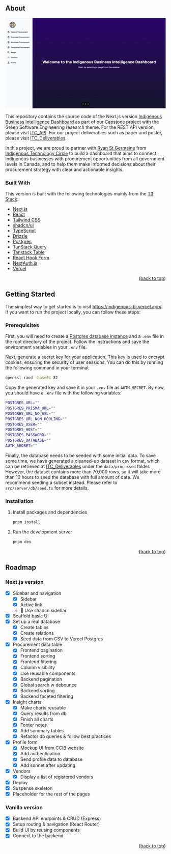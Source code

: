 <a id="readme-top"></a>

<!-- ABOUT -->
## About

[![Product Screen Shot][product-screenshot]](https://indigenous-bi.vercel.app/)

This repository contains the source code of the Next.js version [Indigenous Business Intelligence Dashboard](https://indigenous-bi.vercel.app/) as part of our Capstone project with the Green Software Engineering research theme. For the REST API version, please visit [ITC_API](https://github.com/jokerinpoker/ITC_API). For our project deliverables such as paper and poster, please visit [ITC_Deliverables](https://github.com/jokerinpoker/Indigenous-Tech-Circle).

In this project, we are proud to partner with [Ryan St Germaine](https://www.linkedin.com/in/ryanstgermaine/) from [Indigenous Technology Circle](https://www.jointechcircle.com/) to build a dashboard that aims to connect Indigenous businesses with procurement opportunities from all government levels in Canada, and to help them make informed decisions about their procurement strategy with clear and actionable insights.

### Built With

This version is built with the following technologies mainly from the [T3 Stack](https://create.t3.gg):

* [Next.js](https://nextjs.org/)
* [React](https://reactjs.org/)
* [Tailwind CSS](https://tailwindcss.com/)
* [shadcn/ui](https://ui.shadcn.com/)
* [TypeScript](https://www.typescriptlang.org/)
* [Drizzle](https://orm.drizzle.team)
* [Postgres](https://www.postgresql.org/)
* [TanStack Query](https://tanstack.com/query/latest)
* [Tanstack Table](https://tanstack.com/table/latest)
* [React Hook Form](https://react-hook-form.com/)
* [NextAuth.js](https://next-auth.js.org/)
* [Vercel](https://vercel.com/)

<p align="right">(<a href="#readme-top">back to top</a>)</p>

<!-- GETTING STARTED -->
## Getting Started

The simplest way to get started is to visit https://indigenous-bi.vercel.app/. If you want to run the project locally, you can follow these steps:

### Prerequisites

First, you will need to create a [Postgres database instance](https://vercel.com/marketplace/neon) and a `.env` file in the root directory of the project. Follow the instructions and save the environment variables in your `.env` file.

Next, generate a secret key for your application. This key is used to encrypt cookies, ensuring the security of user sessions. You can do this by running the following command in your terminal:

```sh
openssl rand -base64 32
```

Copy the generated key and save it in your `.env` file as `AUTH_SECRET`. By now, you should have a `.env` file with the following variables:
  ```sh
  POSTGRES_URL=""
  POSTGRES_PRISMA_URL=""
  POSTGRES_URL_NO_SSL=""
  POSTGRES_URL_NON_POOLING=""
  POSTGRES_USER=""
  POSTGRES_HOST=""
  POSTGRES_PASSWORD=""
  POSTGRES_DATABASE=""
  AUTH_SECRET=""
  ```

Finally, the database needs to be seeded with some initial data. To save some time, we have generated a cleaned-up dataset in csv format, which can be retrieved at [ITC_Deliverables](https://github.com/jokerinpoker/Indigenous-Tech-Circle) under the `data/processed` folder. However, the dataset contains more than 70,000 rows, so it will take more than 10 hours to seed the database with full amount of data. We recommend seeding a subset instead. Please refer to `src/server/db/seed.ts` for more details.

### Installation

1. Install packages and dependencies
   ```sh
   pnpm install
   ```
2. Run the development server
   ```sh
   pnpm dev
   ```

<p align="right">(<a href="#readme-top">back to top</a>)</p>

<!-- USAGE EXAMPLES -->
<!-- ## Usage

Use this space to show useful examples of how a project can be used. Additional screenshots, code examples and demos work well in this space. You may also link to more resources.

_For more examples, please refer to the [Documentation](https://example.com)_

<p align="right">(<a href="#readme-top">back to top</a>)</p> -->

<!-- ROADMAP -->
## Roadmap

### Next.js version
- [x] Sidebar and navigation
  - [x] Sidebar
  - [x] Active link
  - 🚧 Use shadcn sidebar
- [x] Scaffold basic UI
- [x] Set up a real database
  - [x] Create tables
  - [x] Create relations
  - [x] Seed data from CSV to Vercel Postgres
- [x] Procurement data table
  - [x] Frontend pagination
  - [x] Frontend sorting
  - [x] Frontend filtering
  - [x] Column visibility
  - [x] Use reusable components
  - [x] Backend pagination
  - [x] Global search w debounce
  - [x] Backend sorting
  - [x] Backend faceted filtering
- [x] Insight charts
  - [x] Make charts reusable
  - [x] Query results from db
  - [x] Finish all charts
  - [x] Footer notes
  - [x] Add summary tables
  - [x] Refactor db queries & follow best practices
- [x] Profile form
  - [x] Mockup UI from CCIB website
  - [x] Add authentication
  - [x] Send profile data to database
  - [x] Add sonnet after updating
- [x] Vendors
  - [x] Display a list of registered vendors
- [x] Deploy
- [x] Suspense skeleton
- [x] Placeholder for the rest of the pages

### Vanilla version
- [x] Backend API endpoints & CRUD (Express)
- [x] Setup routing & navigation (React Router)
- [x] Build UI by reusing components
- [x] Connect to the backend

<p align="right">(<a href="#readme-top">back to top</a>)</p>

<!-- MARKDOWN LINKS & IMAGES -->
[product-screenshot]: public/thumbnail.png